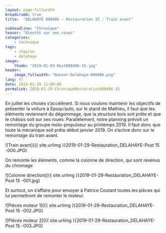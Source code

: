 ```yaml
---
layout: page-fullwidth
breadcrumb: true
title:  "DELAHAYE 800486 – Restauration 15 : Train avant"

subheadline: "Chronique" 
teaser: "Bientôt sur ses roues"
categories:
    - technique
tags:
    - chapron
    - delahaye
image:
    thumb: "2019-01-03-Rest800486-15.jpg"
header:
    image_fullwidth: "Banner-Delahaye-800486.png"
lang: fr
date: 2018-01-29 11:00:00
permalink: 2019-01-29-ChroniqueRestoration800486-15
---
```

En juillet les choses s’accélèrent. Si nous voulons maintenir les objectifs de présenter la voiture à Epoqu’auto, sur le stand de Mathieu, il faut que les éléments reviennent du dégommage, que la structure bois soit prête et que le châssis soit sur ses roues.
Parallèlement, notre planning prévoit un remontage du groupe moto-propulseur au printemps 2019. Il faut donc que toute la mécanique soit prête début janvier 2019. 
On s’active donc sur le remontage du train avant.

![Train avant]({{ site.urlimg }}2019-01-29-Restauration_DELAHAYE-Post 15 -000.JPG)


On remonte les éléments, comme la colonne de direction, qui sont revenus du chromage

![Colonne direction]({{ site.urlimg }}2019-01-29-Restauration_DELAHAYE-Post 15 -001.jpg)


Et surtout, on s’affaire pour envoyer à Patrice Coutant toutes les pièces qui lui permettront de remonter le moteur.

![Pièces moteur 1]({{ site.urlimg }}2019-01-29-Restauration_DELAHAYE-Post 15 -002.JPG)

![Pièces moteur 2]({{ site.urlimg }}2019-01-29-Restauration_DELAHAYE-Post 15 -003.JPG)
